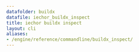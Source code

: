 ```yaml
---
datafolder: buildx
datafile: iechor_buildx_inspect
title: iechor buildx inspect
layout: cli
aliases:
- /engine/reference/commandline/buildx_inspect/
---
```


<!--
This page is automatically generated from iEchor's source code. If you want to
suggest a change to the text that appears here, open a ticket or pull request
in the source repository on GitHub:

https://github.com/iechor/buildx
-->
